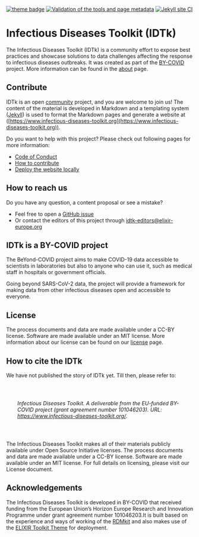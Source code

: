 [![theme badge](https://img.shields.io/badge/ELIXIR%20toolkit%20theme-jekyll-blue?color=0d6efd)](https://github.com/ELIXIR-Belgium/elixir-toolkit-theme) [![Validation of the tools and page metadata](https://github.com/elixir-europe/infectious-diseases-toolkit/actions/workflows/tool_list_conversion.yml/badge.svg)](https://github.com/elixir-europe/infectious-diseases-toolkit/actions/workflows/tool_list_conversion.yml) [![Jekyll site CI](https://github.com/elixir-europe/infectious-diseases-toolkit/actions/workflows/jekyll.yml/badge.svg)](https://github.com/elixir-europe/infectious-diseases-toolkit/actions/workflows/jekyll.yml)

# Infectious Diseases Toolkit (IDTk)

The Infectious Diseases Toolkit (IDTk) is a community effort to expose best practices and showcase solutions to data challenges affecting the response to infectious diseases outbreaks. It was created as part of the [BY-COVID]( https://by-covid.org/) project. More information can be found in the [about](https://www.infectious-diseases-toolkit.org/about/) page.

## Contribute

IDTk is an open [community](https://www.infectious-diseases-toolkit.org/about/contributors) project, and you are welcome to join us! The content of the material is developed in Markdown and a templating system ([Jekyll](http://jekyllrb.com/)) is used to format the Markdown pages and generate a website at ([https://www.infectious-diseases-toolkit.org](https://www.infectious-diseases-toolkit.org)).

Do you want to help with this project? Please check out following pages for more information:

* [Code of Conduct](https://www.infectious-diseases-toolkit.org/CODE_OF_CONDUCT)
* [How to contribute](https://www.infectious-diseases-toolkit.org/contribute/)
* [Deploy the website locally](https://www.infectious-diseases-toolkit.org/contribute/working-with-git#the-advantage-of-working-locally-previewing-your-changes-through-your-web-browser)

## How to reach us

Do you have any question, a content proposal or see a mistake?
* Feel free to open a [GitHub issue](https://github.com/elixir-europe/infectious-diseases-toolkit/issues)
* Or contact the editors of this project through [idtk-editors@elixir-europe.org](mailto:rdm-editors@elixir-europe.org )


## IDTk is a BY-COVID project

The BeYond-COVID project aims to make COVID-19 data accessible to scientists in laboratories but also to anyone who can use it, such as medical staff in hospitals or government officials.

Going beyond SARS-CoV-2 data, the project will provide a framework for making data from other infectious diseases open and accessible to everyone.


## License

The process documents and data are made available under a CC-BY license. Software are made available under an MIT license. More information about our license can be found on our [license](LICENSE) page.

## How to cite the IDTk
We have not published the story of IDTk yet. Till then, please refer to:


<div style="padding:30px;"><p><i>Infectious Diseases Toolkit. A deliverable from the EU-funded BY-COVID project (grant agreement number 101046203). URL: <a href="https://www.infectious-diseases-toolkit.org/">https://www.infectious-diseases-toolkit.org/</a>.</i></p>
</div>

The Infectious Diseases Toolkit makes all of their materials publicly available under Open Source Initiative licenses. The process documents and data are made available under a CC-BY license. Software are made available under an MIT license. For full details on licensing, please visit our License document.

## Acknowledgements

The Infectious Diseases Toolkit is developed in BY-COVID that received funding from the European Union’s Horizon Europe Research and Innovation Programme under grant agreement number 101046203.It is built based on the experience and ways of working of the [RDMkit](https://rdmkit.elixir-europe.org/) and also makes use of the [ELIXIR Toolkit Theme](https://elixir-belgium.github.io/elixir-toolkit-theme/) for deployment.

